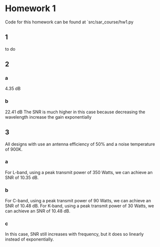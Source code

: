 # Homework 1
Code for this homework can be found at `src/sar_course/hw1.py

## 1
to do

## 2
### a
4.35 dB
### b
22.41 dB
The SNR is much higher in this case because decreasing the wavelength increase the gain exponentially

## 3
All designs with use an antenna efficiency of 50% and a noise temperature of 900K.
### a
For L-band, using a peak transmit power of 350 Watts, we can achieve an SNR of 10.35 dB.
### b
For C-band, using a peak transmit power of 90 Watts, we can achieve an SNR of 10.48 dB.
For K-band, using a peak transmit power of 30 Watts, we can achieve an SNR of 10.48 dB.
### c
In this case, SNR still increases with frequency, but it does so linearly instead of exponentially.
